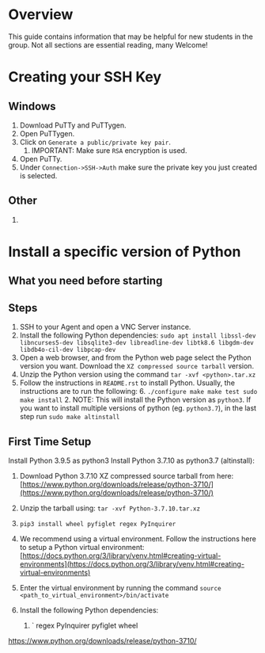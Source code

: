 # Overview
This guide contains information that may be helpful for new students in the group. Not all sections are essential reading, many Welcome!

# Creating your SSH Key
## Windows
1. Download PuTTy and PuTTygen.
2. Open PuTTygen.
3. Click on `Generate a public/private key pair`.
    1. IMPORTANT: Make sure `RSA` encryption is used.
4. Open PuTTy.
5. Under `Connection->SSH->Auth` make sure the private key you just created is selected.
## Other
1. 


# Install a specific version of Python
## What you need before starting

## Steps
1. SSH to your Agent and open a VNC Server instance.
2. Install the following Python dependencies: `sudo apt install libssl-dev libncurses5-dev libsqlite3-dev libreadline-dev libtk8.6 libgdm-dev libdb4o-cil-dev libpcap-dev`
3. Open a web browser, and from the Python web page select the Python version you want. Download the `XZ compressed source tarball` version.
4. Unzip the Python version using the command `tar -xvf <python>.tar.xz`
5. Follow the instructions in `README.rst` to install Python. Usually, the instructions are to run the following:
    6. ```
       ./configure
       make
       make test
       sudo make install
       ```
   2. NOTE: This will install the Python version as `python3`. If you want to install multiple versions of python (eg. `python3.7`), in the last step run `sudo make altinstall`
  
 
## First Time Setup
Install Python 3.9.5 as python3
Install Python 3.7.10 as python3.7 (altinstall):
1. Download Python 3.7.10 XZ compressed source tarball from here: [https://www.python.org/downloads/release/python-3710/](https://www.python.org/downloads/release/python-3710/)
2. Unzip the tarball using: `tar -xvf Python-3.7.10.tar.xz` 
4. `pip3 install wheel pyfiglet regex PyInquirer`

1. We recommend using a virtual environment. Follow the instructions here to setup a Python virtual environment: [https://docs.python.org/3/library/venv.html#creating-virtual-environments](https://docs.python.org/3/library/venv.html#creating-virtual-environments)
2. Enter the virtual environment by running the command `source <path_to_virtual_environment>/bin/activate`
3. Install the following Python dependencies:
	1. ` regex PyInquirer pyfiglet wheel

https://www.python.org/downloads/release/python-3710/ 
